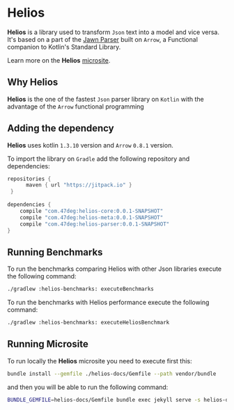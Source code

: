 # Helios

**Helios** is a library used to transform `Json` text into a model and vice versa. 
It's based on a part of the [Jawn Parser](https://github.com/non/jawn) built on `Arrow`, 
a Functional companion to Kotlin's Standard Library.

Learn more on the **Helios** [microsite]().

## Why Helios

**Helios** is the one of the fastest `Json` parser library on `Kotlin` 
with the advantage of the `Arrow` functional programming

## Adding the dependency

**Helios** uses kotlin `1.3.10` version and `Arrow` `0.8.1` version.

To import the library on `Gradle` add the following repository and dependencies:

```groovy
repositories {
      maven { url "https://jitpack.io" }
 }
 
dependencies {
    compile "com.47deg:helios-core:0.0.1-SNAPSHOT"
    compile "com.47deg:helios-meta:0.0.1-SNAPSHOT"
    compile "com.47deg:helios-parser:0.0.1-SNAPSHOT"
}
```

## Running Benchmarks

To run the benchmarks comparing Helios with other Json libraries execute the following command:

```bash
./gradlew :helios-benchmarks: executeBenchmarks
```

To run the benchmarks with Helios performance execute the following command:

```bash
./gradlew :helios-benchmarks: executeHeliosBenchmark
```

## Running Microsite

To run locally the **Helios** microsite you need to execute first this:

```bash
bundle install --gemfile ./helios-docs/Gemfile --path vendor/bundle
```

and then you will be able to run the following command:

```bash
BUNDLE_GEMFILE=helios-docs/Gemfile bundle exec jekyll serve -s helios-docs/build/site/
```